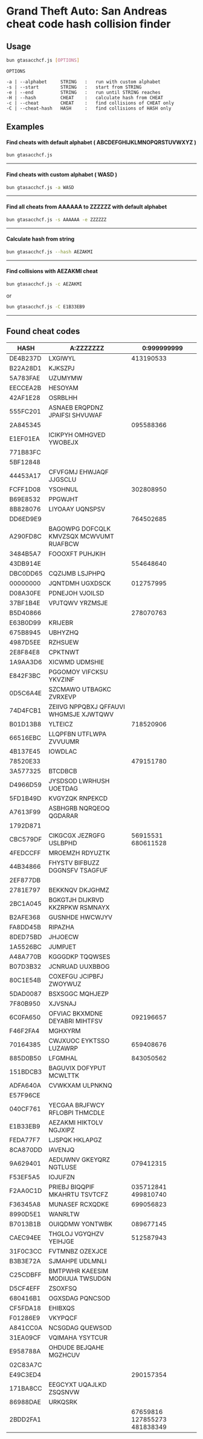 # Grand Theft Auto: San Andreas cheat code hash collision finder

## Usage

```sh
bun gtasacchcf.js [OPTIONS]
```

```
OPTIONS

-a | --alphabet     STRING   :   run with custom alphabet
-s | --start        STRING   :   start from STRING
-e | --end          STRING   :   run until STRING reaches
-H | --hash         CHEAT    :   calculate hash from CHEAT
-c | --cheat        CHEAT    :   find collisions of CHEAT only
-C | --cheat-hash   HASH     :   find collisions of HASH only
```

## Examples

#### Find cheats with default alphabet ( ABCDEFGHIJKLMNOPQRSTUVWXYZ )

```sh
bun gtasacchcf.js
```

---

#### Find cheats with custom alphabet ( WASD )

```sh
bun gtasacchcf.js -a WASD
```

---

#### Find all cheats from AAAAAA to ZZZZZZ with default alphabet

```sh
bun gtasacchcf.js -s AAAAAA -e ZZZZZZ
```

---

#### Calculate hash from string

```sh
bun gtasacchcf.js --hash AEZAKMI
```

---

#### Find collisions with AEZAKMI cheat

```sh
bun gtasacchcf.js -c AEZAKMI
```

or

```sh
bun gtasacchcf.js -C E1B33EB9
```

---

## Found cheat codes

| HASH     | A:ZZZZZZZ                               | 0:999999999                  |
| -------- | --------------------------------------- | ---------------------------- |
| DE4B237D | LXGIWYL                                 | 413190533                    |
| B22A28D1 | KJKSZPJ                                 |                              |
| 5A783FAE | UZUMYMW                                 |                              |
| EECCEA2B | HESOYAM                                 |                              |
| 42AF1E28 | OSRBLHH                                 |                              |
| 555FC201 | ASNAEB ERQPDNZ JPAIFSI SHVUWAF          |                              |
| 2A845345 |                                         | 095588366                    |
| E1EF01EA | ICIKPYH OMHGVED YWOBEJX                 |                              |
| 771B83FC |                                         |                              |
| 5BF12848 |                                         |                              |
| 44453A17 | CFVFGMJ EHWJAQF JJGSCLU                 |                              |
| FCFF1D08 | YSOHNUL                                 | 302808950                    |
| B69E8532 | PPGWJHT                                 |                              |
| 8B828076 | LIYOAAY UQNSPSV                         |                              |
| DD6ED9E9 |                                         | 764502685                    |
| A290FD8C | BAGOWPG DOFCQLK KMVZSQX MCWVUMT RUAFBCW |                              |
| 3484B5A7 | FOOOXFT PUHJKIH                         |                              |
| 43DB914E |                                         | 554648640                    |
| DBC0DD65 | CQZIJMB LSJPHPQ                         |                              |
| 00000000 | JQNTDMH UGXDSCK                         | 012757995                    |
| D08A30FE | PDNEJOH VJOILSD                         |                              |
| 37BF1B4E | VPJTQWV YRZMSJE                         |                              |
| B5D40866 |                                         | 278070763                    |
| E63B0D99 | KRIJEBR                                 |                              |
| 675B8945 | UBHYZHQ                                 |                              |
| 4987D5EE | RZHSUEW                                 |                              |
| 2E8F84E8 | CPKTNWT                                 |                              |
| 1A9AA3D6 | XICWMD UDMSHIE                          |                              |
| E842F3BC | PGGOMOY VIFCKSU YKVZINF                 |                              |
| 0D5C6A4E | SZCMAWO UTBAGKC ZVRXEVP                 |                              |
| 74D4FCB1 | ZEIIVG NPPQBXJ QFFAUVI WHGMSJE XJWTQWV  |                              |
| B01D13B8 | YLTEICZ                                 | 718520906                    |
| 66516EBC | LLQPFBN UTFLWPA ZVVUUMR                 |                              |
| 4B137E45 | IOWDLAC                                 |                              |
| 78520E33 |                                         | 479151780                    |
| 3A577325 | BTCDBCB                                 |                              |
| D4966D59 | JYSDSOD LWRHUSH UOETDAG                 |                              |
| 5FD1B49D | KVGYZQK RNPEKCD                         |                              |
| A7613F99 | ASBHGRB NQRQEOQ QGDARAR                 |                              |
| 1792D871 |                                         |                              |
| CBC579DF | CIKGCGX JEZRGFG USLBPHD                 | 56915531 680611528           |
| 4FEDCCFF | MROEMZH RDYUZTK                         |                              |
| 44B34866 | FHYSTV BIFBUZZ DGGNSFV TSAGFUF          |                              |
| 2EF877DB |                                         |                              |
| 2781E797 | BEKKNQV DKJGHMZ                         |                              |
| 2BC1A045 | BGKGTJH DIJKRVD KKZRPKW RSMNAYX         |                              |
| B2AFE368 | GUSNHDE HWCWJYV                         |                              |
| FA8DD45B | RIPAZHA                                 |                              |
| 8DED75BD | JHJOECW                                 |                              |
| 1A5526BC | JUMPJET                                 |                              |
| A48A770B | KGGGDKP TQQWSES                         |                              |
| B07D3B32 | JCNRUAD UUXBBOG                         |                              |
| 80C1E54B | COXEFGU JCIPBFJ ZWOYWUZ                 |                              |
| 5DAD0087 | BSXSGGC MQHJEZP                         |                              |
| 7F80B950 | XJVSNAJ                                 |                              |
| 6C0FA650 | OFVIAC BKXMDNE DEYABRI MIHTFSV          | 092196657                    |
| F46F2FA4 | MGHXYRM                                 |                              |
| 70164385 | CWJXUOC EYKTSSO LUZAWRP                 | 659408676                    |
| 885D0B50 | LFGMHAL                                 | 843050562                    |
| 151BDCB3 | BAGUVIX DOFYPUT MCWLTTK                 |                              |
| ADFA640A | CVWKXAM ULPNKNQ                         |                              |
| E57F96CE |                                         |                              |
| 040CF761 | YECGAA BRJFWCY RFLOBPI THMCDLE          |                              |
| E1B33EB9 | AEZAKMI HIKTOLV NGJXIPZ                 |                              |
| FEDA77F7 | LJSPQK HKLAPGZ                          |                              |
| 8CA870DD | IAVENJQ                                 |                              |
| 9A629401 | AEDUWNV GKEYQRZ NGTLUSE                 | 079412315                    |
| F53EF5A5 | IOJUFZN                                 |                              |
| F2AA0C1D | PRIEBJ BIQQPIF MKAHRTU TSVTCFZ          | 035712841 499810740          |
| F36345A8 | MUNASEF RCXQDKE                         | 699056823                    |
| 8990D5E1 | WANRLTW                                 |                              |
| B7013B1B | OUIQDMW YONTWBK                         | 089677145                    |
| CAEC94EE | THGLOJ VGYQHZV YEIHJGE                  | 512587943                    |
| 31F0C3CC | FVTMNBZ OZEXJCE                         |                              |
| B3B3E72A | SJMAHPE UDLMNLI                         |                              |
| C25CDBFF | BMTPWHR KAEESIM MODIUUA TWSUDGN         |                              |
| D5CF4EFF | ZSOXFSQ                                 |                              |
| 680416B1 | OGXSDAG PQNCSOD                         |                              |
| CF5FDA18 | EHIBXQS                                 |                              |
| F01286E9 | VKYPQCF                                 |                              |
| A841CC0A | NCSGDAG QUEWSOD                         |                              |
| 31EA09CF | VQIMAHA YSYTCUR                         |                              |
| E958788A | OHDUDE BEJQAHE MGZHCUV                  |                              |
| 02C83A7C |                                         |                              |
| E49C3ED4 |                                         | 290157354                    |
| 171BA8CC | EEGCYXT UQAJLKD ZSQSNVW                 |                              |
| 86988DAE | URKQSRK                                 |                              |
| 2BDD2FA1 |                                         | 67659816 127855273 481838349 |
